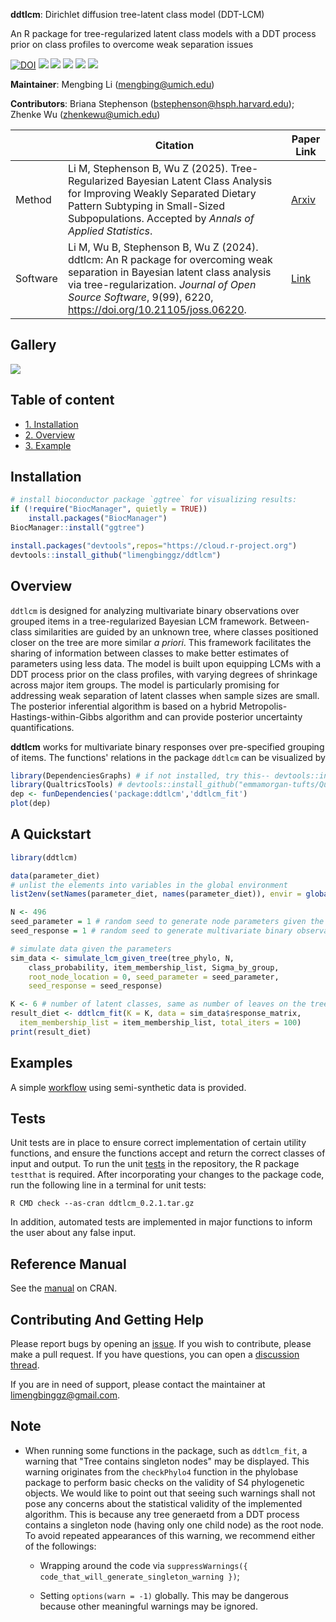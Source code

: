 **ddtlcm**: Dirichlet diffusion tree-latent class model (DDT-LCM)

An R package for tree-regularized latent class models with a DDT process prior on class profiles to overcome weak separation issues

[![DOI](https://joss.theoj.org/papers/10.21105/joss.06220/status.svg)](https://doi.org/10.21105/joss.06220)
[![](https://www.r-pkg.org/badges/version/ddtlcm?color=green)](https://cran.r-project.org/package=ddtlcm)
[![](http://cranlogs.r-pkg.org/badges/grand-total/ddtlcm?color=green)](https://cran.r-project.org/package=ddtlcm)
[![](http://cranlogs.r-pkg.org/badges/last-month/ddtlcm?color=green)](https://cran.r-project.org/package=ddtlcm)
[![](http://cranlogs.r-pkg.org/badges/last-week/ddtlcm?color=green)](https://cran.r-project.org/package=ddtlcm)
[![](https://img.shields.io/badge/lifecycle-maturing-blue.svg)](https://lifecycle.r-lib.org/articles/stages.html#maturing)

**Maintainer**: Mengbing Li (mengbing@umich.edu)

**Contributors**: Briana Stephenson (bstephenson@hsph.harvard.edu); Zhenke Wu (zhenkewu@umich.edu)

<!-- **References**: If you are using **lotR** for tree-integrative latent class analysis, 
please cite the following preprint:
 -->

|       | Citation     | Paper Link
| -------------  | -------------  | -------------  |
| Method    | Li M, Stephenson B, Wu Z (2025). Tree-Regularized Bayesian Latent Class Analysis for Improving Weakly Separated Dietary Pattern Subtyping in Small-Sized Subpopulations. Accepted by *Annals of Applied Statistics*.   |[Arxiv](https://arxiv.org/abs/2306.04700)| 
| Software    | Li M, Wu B, Stephenson B, Wu Z (2024). ddtlcm: An R package for overcoming weak separation in Bayesian latent class analysis via tree-regularization. *Journal of Open Source Software*, 9(99), 6220, https://doi.org/10.21105/joss.06220.   |[Link](https://doi.org/10.21105/joss.06220)| 


Gallery
-------------
![](inst/ddtlcm_output_example.png)



## Table of content
- [1. Installation](#id-section1)
- [2. Overview](#id-section2)
- [3. Example](#id-section3)

<div id='id-section1'/>

Installation
--------------
```r
# install bioconductor package `ggtree` for visualizing results:
if (!require("BiocManager", quietly = TRUE))
    install.packages("BiocManager")
BiocManager::install("ggtree")

install.packages("devtools",repos="https://cloud.r-project.org")
devtools::install_github("limengbinggz/ddtlcm")
```




<div id='id-section2'/>

Overview
----------
`ddtlcm` is designed for analyzing multivariate binary observations over grouped items in a tree-regularized Bayesian LCM framework. Between-class similarities are guided by an unknown tree, where classes positioned closer on the tree are more similar _a priori_. This framework facilitates the sharing of information between classes to make better estimates of parameters using less data. The model is built upon equipping LCMs with a DDT process prior on the class profiles, with varying degrees of shrinkage across major item groups. The model is particularly promising for addressing weak separation of latent classes when sample sizes are small. The posterior inferential algorithm is based on a hybrid Metropolis-Hastings-within-Gibbs algorithm and can provide posterior uncertainty quantifications.


**ddtlcm** works for multivariate binary responses over pre-specified grouping of items. The functions' relations in the package `ddtlcm` can be visualized by

```r
library(DependenciesGraphs) # if not installed, try this-- devtools::install_github("datastorm-open/DependenciesGraphs")
library(QualtricsTools) # devtools::install_github("emmamorgan-tufts/QualtricsTools")
dep <- funDependencies('package:ddtlcm','ddtlcm_fit')
plot(dep)
```


<div id='id-section3'/>


A Quickstart
---------
```r
library(ddtlcm)

data(parameter_diet)
# unlist the elements into variables in the global environment
list2env(setNames(parameter_diet, names(parameter_diet)), envir = globalenv()) 

N <- 496
seed_parameter = 1 # random seed to generate node parameters given the tree
seed_response = 1 # random seed to generate multivariate binary observations from LCM

# simulate data given the parameters
sim_data <- simulate_lcm_given_tree(tree_phylo, N, 
    class_probability, item_membership_list, Sigma_by_group, 
    root_node_location = 0, seed_parameter = seed_parameter,
    seed_response = seed_response)

K <- 6 # number of latent classes, same as number of leaves on the tree
result_diet <- ddtlcm_fit(K = K, data = sim_data$response_matrix, 
  item_membership_list = item_membership_list, total_iters = 100)
print(result_diet)
```


Examples 
---------

A simple [workflow](https://cran.r-project.org/web/packages/ddtlcm/vignettes/ddtlcm-demo.html) using semi-synthetic data is provided.


Tests
---------
Unit tests are in place to ensure correct implementation of certain utility functions, and ensure the functions accept and return the correct classes of input and output. To run the unit [tests](/tests) in the repository, the R package `testthat` is required. After incorporating your changes to the package code, run the following line in a terminal for unit tests:

`R CMD check --as-cran ddtlcm_0.2.1.tar.gz`


In addition, automated tests are implemented in major functions to inform the user about any false input.



Reference Manual
---------
See the [manual](https://cran.r-project.org/web/packages/ddtlcm/ddtlcm.pdf) on CRAN.


Contributing And Getting Help
---------
Please report bugs by opening an [issue](https://github.com/limengbinggz/ddtlcm/issues/new). If you wish to contribute, please make a pull request. If you have questions, you can open a [discussion thread](https://github.com/limengbinggz/ddtlcm/discussions).

If you are in need of support, please contact the maintainer at limengbinggz@gmail.com.


Note
---------

* When running some functions in the package, such as ``ddtlcm_fit``, a warning that "Tree contains singleton nodes" may be displayed. This warning originates from the ``checkPhylo4`` function in the phylobase package to perform basic checks on the validity of S4 phylogenetic objects. We would like to point out that seeing such warnings shall not pose any concerns about the statistical validity of the implemented algorithm. This is because any tree generaetd from a DDT process contains a singleton node (having only one child node) as the root node. To avoid repeated appearances of this warning, we recommend either of the followings:

    - Wrapping around the code via ``suppressWarnings({ code_that_will_generate_singleton_warning })``;

    - Setting ``options(warn = -1)`` globally. This may be dangerous because other meaningful warnings may be ignored.






